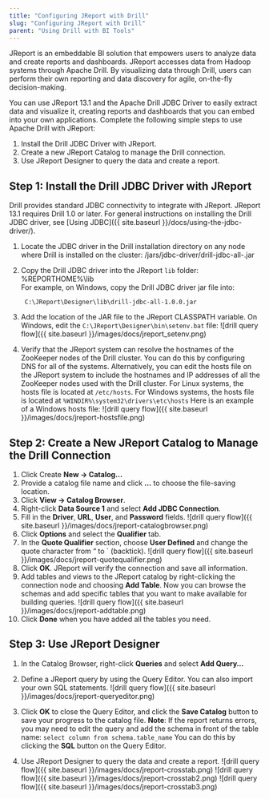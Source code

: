 ```yaml
---
title: "Configuring JReport with Drill"
slug: "Configuring JReport with Drill"
parent: "Using Drill with BI Tools"
---
```


JReport is an embeddable BI solution that empowers users to analyze data and create reports and dashboards. JReport accesses data from Hadoop systems through Apache Drill. By visualizing data through Drill, users can perform their own reporting and data discovery for agile, on-the-fly decision-making.

You can use JReport 13.1 and the Apache Drill JDBC Driver to easily extract data and visualize it, creating reports and dashboards that you can embed into your own applications. Complete the following simple steps to use Apache Drill with JReport:

1. Install the Drill JDBC Driver with JReport.
2. Create a new JReport Catalog to manage the Drill connection.
3. Use JReport Designer to query the data and create a report.


## Step 1: Install the Drill JDBC Driver with JReport

Drill provides standard JDBC connectivity to integrate with JReport. JReport 13.1 requires Drill 1.0 or later.
For general instructions on installing the Drill JDBC driver, see [Using JDBC]({{ site.baseurl }}/docs/using-the-jdbc-driver/).

1. Locate the JDBC driver in the Drill installation directory on any node where Drill is installed on the cluster:
        <drill-home>/jars/jdbc-driver/drill-jdbc-all-<drill-version>.jar

2. Copy the Drill JDBC driver into the JReport `lib` folder:
        %REPORTHOME%\lib\
   For example, on Windows, copy the Drill JDBC driver jar file into:

        C:\JReport\Designer\lib\drill-jdbc-all-1.0.0.jar

3.  Add the location of the JAR file to the JReport CLASSPATH variable. On Windows, edit the `C:\JReport\Designer\bin\setenv.bat` file:
    ![drill query flow]({{ site.baseurl }}/images/docs/jreport_setenv.png)

4. Verify that the JReport system can resolve the hostnames of the ZooKeeper nodes of the Drill cluster. You can do this by configuring DNS for all of the systems. Alternatively, you can edit the hosts file on the JReport system to include the hostnames and IP addresses of all the ZooKeeper nodes used with the Drill cluster.  For Linux systems, the hosts file is located at `/etc/hosts`. For Windows systems, the hosts file is located at `%WINDIR%\system32\drivers\etc\hosts`  Here is an example of a Windows hosts file: ![drill query flow]({{ site.baseurl }}/images/docs/jreport-hostsfile.png)


## Step 2: Create a New JReport Catalog to Manage the Drill Connection

1.  Click Create **New -> Catalog…**
2.  Provide a catalog file name and click **…** to choose the file-saving location.
3.  Click **View -> Catalog Browser**.
4.  Right-click **Data Source 1** and select **Add JDBC Connection**.
5.  Fill in the **Driver**, **URL**, **User**, and **Password** fields. ![drill query flow]({{ site.baseurl }}/images/docs/jreport-catalogbrowser.png)
6.  Click **Options** and select the **Qualifier** tab.
7.  In the **Quote Qualifier** section, choose **User Defined** and change the quote character from “ to ` (backtick). ![drill query flow]({{ site.baseurl }}/images/docs/jreport-quotequalifier.png)
8.  Click **OK**. JReport will verify the connection and save all information.
9.  Add tables and views to the JReport catalog by right-clicking the connection node and choosing **Add Table**. Now you can browse the schemas and add specific tables that you want to make available for building queries. ![drill query flow]({{ site.baseurl }}/images/docs/jreport-addtable.png)
10. Click **Done** when you have added all the tables you need.


## Step 3: Use JReport Designer

1.  In the Catalog Browser, right-click **Queries** and select **Add Query…**
2.  Define a JReport query by using the Query Editor. You can also import your own SQL statements. ![drill query flow]({{ site.baseurl }}/images/docs/jreport-queryeditor.png)
3.  Click **OK** to close the Query Editor, and click the **Save Catalog** button to save your progress to the catalog file.
    **Note**: If the report returns errors, you may need to edit the query and add the schema in front of the table name: `select column from schema.table_name` You can do this by clicking the **SQL** button on the Query Editor.

4.  Use JReport Designer to query the data and create a report. ![drill query flow]({{ site.baseurl }}/images/docs/jreport-crosstab.png)
    ![drill query flow]({{ site.baseurl }}/images/docs/jreport-crosstab2.png)
    ![drill query flow]({{ site.baseurl }}/images/docs/jreport-crosstab3.png)
